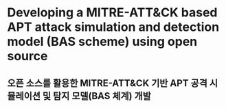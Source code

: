 # Developing a MITRE-ATT&CK based APT attack simulation and detection model (BAS scheme) using open source
## 오픈 소스를 활용한 MITRE-ATT&CK 기반 APT 공격 시뮬레이션 및 탐지 모델(BAS 체계) 개발
